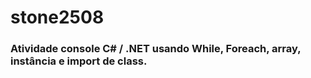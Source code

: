# stone2508
### Atividade console C# / .NET usando While, Foreach, array, instância e import de class.